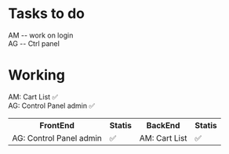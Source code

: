 # Tasks to do

AM -- work on login
<br>
AG -- Ctrl panel

# Working

AM: Cart List ✅
<br>
AG: Control Panel admin ✅

<table>
  <tr>
    <th>FrontEnd</th>
    <th>Statis</th>
    <th>BackEnd</th>
    <th>Statis</th>
  </tr>
  <tr>
    <td>AG: Control Panel admin</td>
    <td>✅</td>
    <td>AM: Cart List</td>
    <td>✅</td>
  </tr>
</table>
